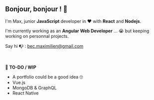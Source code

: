 ## Bonjour, bonjour ! 👋 ##

I'm Max, junior **JavaScript** developer in ❤️ with **React** and **Nodejs**.

I'm currently working as an __**Angular** Web Developer__ ... 😭 but keeping working on personnal projects.

Say hi 📭  : bec.maximilien@gmail.com

&nbsp;

📝 __TO-DO / WIP__

* A portfolio could be a good idea 🙄
* Vue.js
* MongoDB & GraphQL
* React Native

